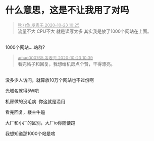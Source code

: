 # 什么意思，这是不让我用了对吗


<div class="quote"><blockquote><font size="2"><a href="https://www.hostloc.com/forum.php?mod=redirect&amp;goto=findpost&amp;pid=9339845&amp;ptid=757508" target="_blank"><font color="#999999">秋刀鱼 发表于 2020-10-23 10:25</font></a></font><br />
流量不大 CPU不大 就是读写太多 其实我是放了1000个网站在上面。</blockquote></div><br />
1000个网站....站群?

<div class="quote"><blockquote><font size="2"><a href="https://www.hostloc.com/forum.php?mod=redirect&amp;goto=findpost&amp;pid=9339946&amp;ptid=757508" target="_blank"><font color="#999999">amao000765 发表于 2020-10-23 10:39</font></a></font><br />
看完帖子和回复，我想给机房点个赞，干得漂亮。</blockquote></div><br />
没多少人访问，就算放10万个网站也不过份啊

光域名就得5W吧

机房做的没毛病&nbsp;&nbsp;你这就是滥用

看完回复，楼主牛逼

大厂和小厂的区别，大厂io你随便跑

我想知道那1000个站是啥
